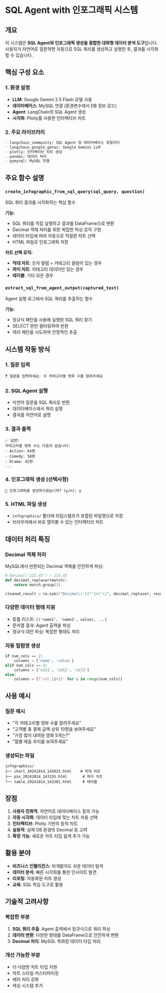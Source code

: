 # SQL Agent with 인포그래픽 시스템

## 개요

이 시스템은 **SQL Agent와 인포그래픽 생성을 결합한 대화형 데이터 분석 도구**입니다. 사용자가 자연어로 질문하면 자동으로 SQL 쿼리를 생성하고 실행한 후, 결과를 시각화할 수 있습니다.

## 핵심 구성 요소

### 1. 환경 설정

- **LLM**: Google Gemini 2.5 Flash 모델 사용
- **데이터베이스**: MySQL 연결 (환경변수에서 DB 정보 로드)
- **Agent**: LangChain의 SQL Agent 생성
- **시각화**: Plotly를 사용한 인터랙티브 차트

### 2. 주요 라이브러리

```python
- langchain_community: SQL Agent 및 데이터베이스 유틸리티
- langchain_google_genai: Google Gemini LLM
- plotly: 인터랙티브 차트 생성
- pandas: 데이터 처리
- pymysql: MySQL 연결
```

## 주요 함수 설명

### `create_infographic_from_sql_query(sql_query, question)`

SQL 쿼리 결과를 시각화하는 핵심 함수

**기능:**

- SQL 쿼리를 직접 실행하고 결과를 DataFrame으로 변환
- Decimal 객체 처리를 위한 복잡한 파싱 로직 구현
- 데이터 타입에 따라 자동으로 적절한 차트 선택
- HTML 파일로 인포그래픽 저장

**차트 선택 로직:**

- **막대 차트**: 숫자 컬럼 + 카테고리 컬럼이 있는 경우
- **파이 차트**: 카테고리 데이터만 있는 경우
- **테이블**: 기타 모든 경우

### `extract_sql_from_agent_output(captured_text)`

Agent 실행 로그에서 SQL 쿼리를 추출하는 함수

**기능:**

- 정규식 패턴을 사용해 실행된 SQL 쿼리 찾기
- SELECT 문만 필터링하여 반환
- 여러 패턴을 시도하여 안정적인 추출

## 시스템 작동 방식

### 1. 질문 입력

```
❓ 질문을 입력하세요: 각 카테고리별 영화 수를 알려주세요
```

### 2. SQL Agent 실행

- 자연어 질문을 SQL 쿼리로 변환
- 데이터베이스에서 쿼리 실행
- 결과를 자연어로 설명

### 3. 결과 출력

```
✅ 답변:
카테고리별 영화 수는 다음과 같습니다:
- Action: 64편
- Comedy: 58편
- Drama: 62편
...
```

### 4. 인포그래픽 생성 (선택사항)

```
🎨 인포그래픽을 생성하시겠습니까? (y/n): y
```

### 5. HTML 파일 생성

- `infographics/` 폴더에 타임스탬프가 포함된 파일명으로 저장
- 브라우저에서 바로 열어볼 수 있는 인터랙티브 차트

## 데이터 처리 특징

### Decimal 객체 처리

MySQL에서 반환되는 Decimal 객체를 안전하게 파싱:

```python
# Decimal('123.45') → 123.45
def decimal_replacer(match):
    return match.group(1)

cleaned_result = re.sub(r"Decimal\('([^']+)'\)", decimal_replacer, result)
```

### 다양한 데이터 형태 지원

- 튜플 리스트: `[('name1', 'name2', value), ...]`
- 문자열 결과: Agent 출력을 파싱
- 정규식 대안 파싱: 복잡한 형태도 처리

### 자동 컬럼명 생성

```python
if num_cols == 2:
    columns = ['name', 'value']
elif num_cols == 3:
    columns = ['col1', 'col2', 'col3']
else:
    columns = [f'col_{i+1}' for i in range(num_cols)]
```

## 사용 예시

### 질문 예시

- "각 카테고리별 영화 수를 알려주세요"
- "고객별 총 결제 금액 상위 10명을 보여주세요"
- "가장 많이 대여된 영화 5개는?"
- "월별 매출 추이를 보여주세요"

### 생성되는 파일

```
infographics/
├── chart_20241014_143022.html    # 막대 차트
├── pie_20241014_143155.html       # 파이 차트
└── table_20241014_143301.html     # 테이블
```

## 장점

1. **사용자 친화적**: 자연어로 데이터베이스 질의 가능
2. **자동 시각화**: 데이터 타입에 맞는 차트 자동 선택
3. **인터랙티브**: Plotly 기반의 동적 차트
4. **실용적**: 실제 DB 환경의 Decimal 등 고려
5. **확장 가능**: 새로운 차트 타입 쉽게 추가 가능

## 활용 분야

- **비즈니스 인텔리전스**: 비개발자도 쉬운 데이터 탐색
- **데이터 분석**: 빠른 시각화를 통한 인사이트 발견
- **리포팅**: 자동화된 차트 생성
- **교육**: SQL 학습 도구로 활용

## 기술적 고려사항

### 복잡한 부분

1. **SQL 쿼리 추출**: Agent 출력에서 정규식으로 쿼리 파싱
2. **데이터 변환**: 다양한 형태를 DataFrame으로 안전하게 변환
3. **Decimal 처리**: MySQL 특화된 데이터 타입 처리

### 개선 가능한 부분

- 더 다양한 차트 타입 지원
- 차트 스타일 커스터마이징
- 에러 처리 강화
- 캐싱 시스템 추가
